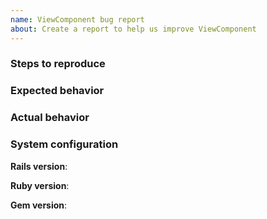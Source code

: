```yaml
---
name: ViewComponent bug report
about: Create a report to help us improve ViewComponent
---
```


<!-- If possible, please provide a PR with a failing test for bugs instead of filing an issue. -->

### Steps to reproduce
<!-- Provide a series of steps or, better yet, a link to a repo to demonstrate the bug you've identified. -->

### Expected behavior
<!-- Tell us what should happen -->

### Actual behavior
<!-- Tell us what happens instead -->

### System configuration
**Rails version**:

**Ruby version**:

**Gem version**:
